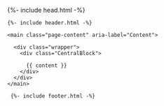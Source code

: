 <!DOCTYPE html>
<html lang="{{ page.lang | default: site.lang | default: "en" }}">

  {%- include head.html -%}

  <body>

    {%- include header.html -%}
    
    <main class="page-content" aria-label="Content">
    
      <div class="wrapper">
        <div class="CentralBlock">
        
          {{ content }}
        </div>
      </div>
    </main>

     {%- include footer.html -%} 

  </body>

</html>
